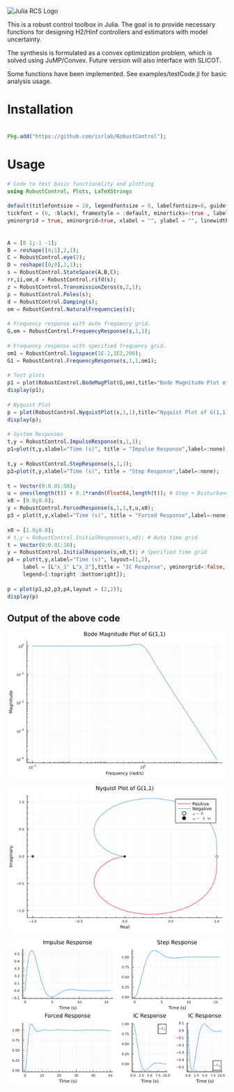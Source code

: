 <img src="https://isrlab.github.io/assets/images/julia%20robust%20control%20library.png" alt="Julia RCS Logo" width="350"/>

This is a robust control toolbox in Julia. The goal is to provide necessary functions for designing H2/Hinf controllers and estimators with model uncertainty.

The synthesis is formulated as a convex optimization problem, which is solved using JuMP/Convex. Future version will also interface with SLICOT.

Some functions have been implemented. See examples/testCode.jl for basic analysis usage.

<!-- This toolbox is not ready for use yet. Please stay tuned. This is under heavy development. -->

# Installation

``` julia

Pkg.add("https://github.com/isrlab/RobustControl");

```

# Usage

``` julia
# Code to test basic functionality and plotting
using RobustControl, Plots, LaTeXStrings

default(titlefontsize = 10, legendfontsize = 8, labelfontsize=8, guidefont = (8, :black), 
tickfont = (6, :black), framestyle = :default, minorticks=:true , label=:none, 
yminorgrid = true, xminorgrid=true, xlabel = "", ylabel = "", linewidth=1, color=:dodgerblue2);


A = [0 1;-1 -1];
B = reshape([0;1],2,1);
C = RobustControl.eye(2);
D = reshape([0;0],2,1);;
s = RobustControl.StateSpace(A,B,C);
rr,ii,om,d = RobustControl.rifd(s);
z = RobustControl.TransmissionZeros(s,2,1);
p = RobustControl.Poles(s);
d = RobustControl.Damping(s);
om = RobustControl.NaturalFrequencies(s);

# Frequency response with auto frequency grid.
G,om = RobustControl.FrequencyResponse(s,1,1);

# Frequency response with specified frequency grid.
om1 = RobustControl.logspace(1E-2,1E2,200);
G1 = RobustControl.FrequencyResponse(s,1,1,om1);

# Test plots
p1 = plot(RobustControl.BodeMagPlot(G,om),title="Bode Magnitude Plot of G(1,1)"); 
display(p1);

# Nyquist Plot
p = plot(RobustControl.NyquistPlot(s,1,1),title="Nyquist Plot of G(1,1)");
display(p);

# System Responses
t,y = RobustControl.ImpulseResponse(s,1,1);
p1=plot(t,y,xlabel="Time (s)", title = "Impulse Response",label=:none); 

t,y = RobustControl.StepResponse(s,1,1);
p2=plot(t,y,xlabel="Time (s)", title = "Step Response",label=:none); 

t = Vector(0:0.01:50);
u = ones(length(t)) + 0.1*randn(Float64,length(t)); # Step + Disturbance
x0 = [0.0;0.0];
y = RobustControl.ForcedResponse(s,1,1,t,u,x0);
p3 = plot(t,y,xlabel="Time (s)", title = "Forced Response",label=:none); 

x0 = [1.0;0.0];
# t,y = RobustControl.InitialResponse(s,x0); # Auto time grid
t = Vector(0:0.01:10);
y = RobustControl.InitialResponse(s,x0,t); # Specified time grid
p4 = plot(t,y,xlabel="Time (s)", layout=(1,2), 
     label = [L"x_1" L"x_2"],title = "IC Response", yminorgrid=:false,
     legend=[:topright :bottomright]); 

p = plot(p1,p2,p3,p4,layout = (2,2));
display(p)
```

## Output of the above code

![](images/BodeMag.png)

![](images/Nyquist.png)

![](images/VariousResponses.png)
